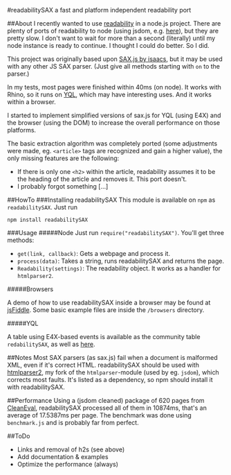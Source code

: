 #readabilitySAX
a fast and platform independent readability port

##About
I recently wanted to use [readability](http://code.google.com/p/arc90labs-readability/) in a node.js project. There are plenty of ports of readability to node (using jsdom, e.g. [here](https://github.com/arrix/node-readability)), but they are pretty slow. I don't want to wait for more than a second (literally) until my node instance is ready to continue. I thought I could do better. So I did.

This project was originally based upon [SAX.js by isaacs](https://github.com/isaacs/sax-js), but it may be used with any other JS SAX parser. (Just give all methods starting with `on` to the parser.)

In my tests, most pages were finished within 40ms (on node). It works with Rhino, so it runs on [YQL](http://developer.yahoo.com/yql "Yahoo! Query Language"), which may have interesting uses. And it works within a browser.

I started to implement simplified versions of sax.js for YQL (using E4X) and the browser (using the DOM) to increase the overall performance on those platforms.

The basic extraction algorithm was completely ported (some adjustments were made, eg. `<article>` tags are recognized and gain a higher value), the only missing features are the following:

* If there is only one `<h2>` within the article, readability assumes it to be the heading of the article and removes it. This port doesn't.
* I probably forgot something […]

##HowTo
###Installing readabilitySAX
This module is available on `npm` as `readabilitySAX`. Just run 

    npm install readabilitySAX

###Usage
#####Node
Just run `require("readabilitySAX")`. You'll get three methods:

* `get(link, callback)`: Gets a webpage and process it.
* `process(data)`: Takes a string, runs readabilitySAX and returns the page.
* `Readability(settings)`: The readability object. It works as a handler for `htmlparser2`.

#####Browsers

A demo of how to use readabilitySAX inside a browser may be found at [jsFiddle](http://jsfiddle.net/DYE9k/embedded/). Some basic example files are inside the `/browsers` directory.

#####YQL

A table using E4X-based events is available as the community table `redabilitySAX`, as well as [here](https://github.com/FB55/yql-tables/tree/master/readability).

##Notes
Most SAX parsers (as sax.js) fail when a document is malformed XML, even if it's correct HTML. readabilitySAX should be used with [htmlparser2](https://github.com/FB55/node-htmlparser), my fork of the `htmlparser`-module (used by eg. `jsdom`), which corrects most faults. It's listed as a dependency, so npm should install it with readabilitySAX.

##Performance
Using a (jsdom cleaned) package of 620 pages from [CleanEval](http://cleaneval.sigwac.org.uk/), readabilitySAX processed all of them in 10874ms, that's an average of 17.5387ms per page. The benchmark was done using `benchmark.js` and is probably far from perfect.

##ToDo

- Links and removal of h2s (see above)
- Add documentation & examples
- Optimize the performance (always)
